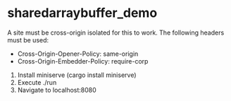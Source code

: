 # sharedarraybuffer_demo

A site must be cross-origin isolated for this to work. The following headers must be used:
- Cross-Origin-Opener-Policy: same-origin
- Cross-Origin-Embedder-Policy: require-corp



1. Install miniserve (cargo install miniserve)
2. Execute ./run
3. Navigate to localhost:8080